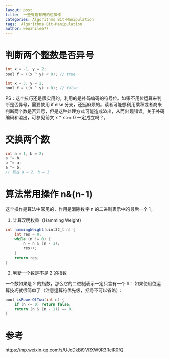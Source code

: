 ```yaml
---
layout: post
title:  一些有趣有用的位操作
categories: Algorithms Bit-Manipulation
tags:  Algorithms Bit-Manipulation
author: wenzhilee77
---
```


# 判断两个整数是否异号
```java
int x = -1, y = 2;
bool f = ((x ^ y) < 0); // true

int x = 3, y = 2;
bool f = ((x ^ y) < 0); // false
```

PS：这个技巧还是很实用的，利用的是补码编码的符号位。如果不用位运算来判断是否异号，需要使用 if else 分支，还挺麻烦的。读者可能想利用乘积或者商来判断两个数是否异号，但是这种处理方式可能造成溢出，从而出现错误。关于补码编码和溢出，可参见前文 x * x >= 0 一定成立吗？。

# 交换两个数
```java
int a = 1, b = 2;
a ^= b;
b ^= a;
a ^= b;
// 现在 a = 2, b = 1
```

# 算法常用操作 n&(n-1)

这个操作是算法中常见的，作用是消除数字 n 的二进制表示中的最后一个 1。

1. 计算汉明权重（Hamming Weight）
```java
int hammingWeight(uint32_t n) {
    int res = 0;
    while (n != 0) {
        n = n & (n - 1);
        res++;
    }
    return res;
}
```

2. 判断一个数是不是 2 的指数

一个数如果是 2 的指数，那么它的二进制表示一定只含有一个 1：
如果使用位运算技巧就很简单了（注意运算符优先级，括号不可以省略）：
```java
bool isPowerOfTwo(int n) {
    if (n <= 0) return false;
    return (n & (n - 1)) == 0;
}
```


# 参考

https://mp.weixin.qq.com/s/UJoDkBi9VRXW9R3RelR0fQ